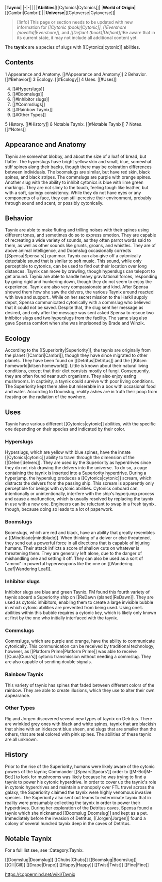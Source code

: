 |**Taynix**|
|-|-|
||
|**Abilities**|[[Cytonics\|Cytonics]]|
|**World of Origin**|[[Cambri\|Cambri]]|
|**Universe**|[[Cytoverse\|Cytoverse]]|

> [!info] This page or section needs to be updated with new information for *[[Cytonic (book)\|Cytonic]]*, *[[Evershore (novella)\|Evershore]]*, and *[[Defiant (book)\|Defiant]]*!Be aware that in its current state, it may not include all additional content yet.

The **taynix** are a species of slugs with [[Cytonics\|cytonic]] abilities.

## Contents

1 Appearance and Anatomy. [[#Appearance and Anatomy]] 
2 Behavior. [[#Behavior]] 
3 Ecology. [[#Ecology]] 
4 Uses. [[#Uses]] 

4. [[#Hyperslugs]] 
4. [[#Boomslugs]] 
4. [[#Inhibitor slugs]] 
4. [[#Commslugs]] 
4. [[#Rainbow Taynix]] 
4. [[#Other Types]] 


5 History. [[#History]] 
6 Notable Taynix. [[#Notable Taynix]] 
7 Notes. [[#Notes]] 


## Appearance and Anatomy
Taynix are somewhat blobby, and about the size of a loaf of bread, but flatter. The hyperslugs have bright yellow skin and small, blue, somewhat stiff spines along their backs, though there may be coloration differences between individuals. The boomslugs are similar, but have red skin, black spines, and black stripes. The commslugs are purple with orange spines. Another slug with the ability to inhibit cytonics is blue with lime green markings. They are not slimy to the touch, feeling tough like leather, but with a soft, springy consistency. While they do not have eyes or any components of a face, they can still perceive their environment, probably through sound and scent, or possibly cytonically.

## Behavior
Taynix are able to make fluting and trilling noises with their spines using different tones, and sometimes do so to express emotion. They are capable of recreating a wide variety of sounds, as they often parrot words said to them, as well as other sounds like grunts, groans, and whistles. They are of above animal intelligence, and Doomslug occasionally corrects [[Spensa\|Spensa's]] grammar. Taynix can also give off a cytonically detectable sound that is similar to soft music. This sound, while only perceptible to cytonics, can be used to find out their location over long distances.
Taynix can move by crawling, though hyperslugs can teleport to get around. Taynix are able to handle heavy gravitational forces, responding by going rigid and hunkering down, though they do not seem to enjoy the experience.
Taynix are also very compassionate and kind. After Spensa showed them how she saw the delvers, the various Taynix around reacted with love and support.. While on her secret mission to the Harkil supply depot, Spensa communicated cytonically with a commslug who believed that it could not be saved. Despite that, the slug sent her message as desired, and only after the message was sent asked Spensa to rescue two inhibitor slugs and two hyperslugs from the facility. The same slug also gave Spensa comfort when she was imprisoned by Brade and Winzik.

## Ecology
According to the [[Superiority\|Superiority]], the taynix are originally from the planet [[Cambri\|Cambri]], though they have since migrated to other planets. They have been found on [[Detritus\|Detritus]] and the [[Kitsen homeworld\|kitsen homeworld]]. Little is known about their natural living conditions, except that their diet consists mostly of fungi. Consequently, they are often found near such organisms. They also enjoy eating mushrooms.
In captivity, a taynix could survive with poor living conditions. The Superiority kept them alive but miserable in a box with occasional food and water. 
According to Doomslug, reality ashes are in truth their poop from feasting on the radiation of the nowhere.

## Uses
Taynix have various different [[Cytonics\|cytonic]] abilities, with the specific one depending on their species and indicated by their color.

### Hyperslugs
 
Hyperslugs, which are yellow with blue spines, have the innate [[Cytonics\|cytonic]] ability to travel through the dimension of the [[Delver\|delvers]]. They are used by the Superiority as hyperdrives since they do not risk drawing the delvers into the universe. To do so, a cage containing the taynix is inserted into a Superiority hyperdrive. During a hyperjump, the hyperslug produces a [[Cytonics\|cytonic]] scream, which distracts the delvers from the passing ship. This scream is apparently only perceptible for beings with cytonic abilities. Cytonics onboard can, intentionally or unintentionally, interfere with the ship's hyperjump process and cause a malfunction, which is usually resolved by replacing the taynix in use with a new one. Engineers can be reluctant to swap in a fresh taynix, though, because doing so leads to a lot of paperwork.

### Boomslugs
Boomslugs, which are red and black, have an ability that greatly resembles a [[Mindblade\|mindblade]]. When thinking of a delver or else threatened, they send out a powerful force in all directions that is capable of injuring humans. Their attack inflicts a score of shallow cuts on whatever is threatening them. They are generally left alone, due to the danger of mishandling one and setting it off. They can also be used as a sort of "ammo" in powerful hyperweapons like the one on [[Wandering Leaf\|Wandering Leaf]].

 
### Inhibitor slugs
Inhibitor slugs are blue and green Taynix. FM found this fourth variety of taynix aboard a Superiority ship on [[ReDawn (planet)\|ReDawn]]. They are used as cytonic inhibitors, enabling them to create a large invisible bubble in which cytonic abilities are prevented from being used. Using one’s abilities within this bubble requires a cytonic key, which is likely only known at first by the one who initially interfaced with the taynix.

### Commslugs
Commslugs, which are purple and orange, have the ability to communicate cytonically. This communication can be received by traditional technology, however, as [[Platform Prime\|Platform Prime]] was able to receive [[Cuna\|Cuna's]] cytonic transmission without needing a commslug. They are also capable of sending double signals.

### Rainbow Taynix
This variety of taynix has spines that faded between different colors of the rainbow. They are able to create illusions, which they use to alter their own appearance.

### Other Types
Rig and Jorgen discovered several new types of taynix on Detritus. There are wrinkled grey ones with black and white spines, taynix that are blackish that shine with an iridescent blue sheen, and slugs that are smaller than the others, that are teal colored with pink spines. The abilities of these taynix are all unknown.

## History
Prior to the rise of the Superiority, humans were likely aware of the cytonic powers of the taynix; Commander [[Spears\|Spears']] order to [[M-Bot\|M-Bot]] to look for mushrooms was likely because he was trying to find a taynix to power his cytonic hyperdrive.
In order to cover up the taynix's role in cytonic hyperdrives and maintain a monopoly over FTL travel across the galaxy, the Superiority claimed the taynix were highly venomous invasive species. The Superiority also sent out teams to exterminate taynix that in reality were presumably collecting the taynix in order to power their hyperdrives.
During her exploration of the Detritus caves, Spensa found a taynix which she nicknamed [[Doomslug\|Doomslug]] and kept as a pet.
Immediately before the invasion of Detritus, [[Jorgen\|Jorgen]] found a colony of several hundred taynix deep in the caves of Detritus.

## Notable Taynix
For a full list see, see :Category:Taynix.

[[Doomslug\|Doomslug]]
[[Chubs\|Chubs]]
[[Boomslug\|Boomslug]]
[[Gill\|Gill]]
[[Drape\|Drape]]
[[Happy\|Happy]]
[[Twist\|Twist]]
[[Fine\|Fine]]



https://coppermind.net/wiki/Taynix